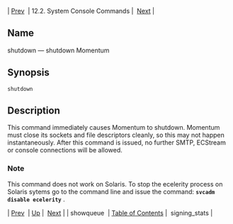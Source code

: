 | [Prev](console_commands.showqueue)  | 12.2. System Console Commands |  [Next](console_commands.signing_stats.php) |

<a name="console_commands.shutdown"></a>
## Name

shutdown — shutdown Momentum

## Synopsis

`shutdown`

<a name="idp16320960"></a>
## Description

This command immediately causes Momentum to shutdown. Momentum must close its sockets and file descriptors cleanly, so this may not happen instantaneously. After this command is issued, no further SMTP, ECStream or console connections will be allowed.

### Note

This command does not work on Solaris. To stop the ecelerity process on Solaris sytems go to the command line and issue the command: **`svcadm disable ecelerity`**                   .

| [Prev](console_commands.showqueue)  | [Up](console.commands.non-module.php) |  [Next](console_commands.signing_stats.php) |
| showqueue  | [Table of Contents](index) |  signing_stats |
